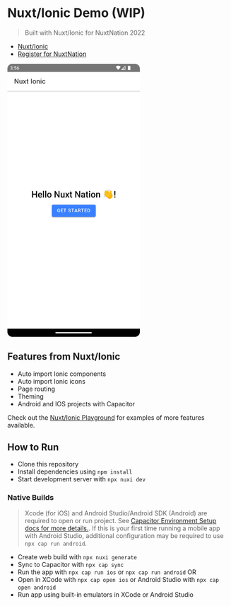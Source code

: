 # Nuxt/Ionic Demo (WIP)

> Built with Nuxt/Ionic for NuxtNation 2022

- [Nuxt/Ionic](https://ionic.nuxtjs.org/)
- [Register for NuxtNation](https://nuxtnation.com/)

<img src="/androidscreenshot.png" width=300>

## Features from Nuxt/Ionic

- Auto import Ionic components
- Auto import Ionic icons
- Page routing
- Theming
- Android and IOS projects with Capacitor

Check out the [Nuxt/Ionic Playground](https://stackblitz.com/github/nuxt-modules/ionic/tree/main/playground) for examples of more features available.

## How to Run

- Clone this repository
- Install dependencies using `npm install`
- Start development server with `npx nuxi dev`

### Native Builds

> Xcode (for iOS) and Android Studio/Android SDK (Android) are required to open or run project. See [Capacitor Environment Setup docs for more details.](https://capacitorjs.com/docs/getting-started/environment-setup). If this is your first time running a mobile app with Android Studio, additional configuration may be required to use `npx cap run android`.

- Create web build with `npx nuxi generate`
- Sync to Capacitor with `npx cap sync`
- Run the app with `npx cap run ios` or `npx cap run android` OR
- Open in XCode with `npx cap open ios` or Android Studio with `npx cap open android`
- Run app using built-in emulators in XCode or Android Studio
